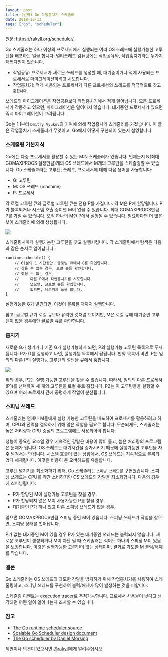 ```yaml
---
layout: post
title: (번역) Go 작업훔치기 스케줄러
date: 2018-10-13
tags: ["go", "scheduler"]
---
```


원문: https://rakyll.org/scheduler/

<!--more-->

Go 스케줄러는 하나 이상의 프로세서에서 실행되는 여러 OS 스레드에 실행가능한 고루틴을 배포하는 일을 합니다. 멀티쓰레드 컴퓨팅에는 작업공유와, 작업훔치기라는 두가지 패러다임이 있습니다.

- 작업공유: 프로세서가 새로운 쓰레드를 생성할 때, 대기중이거나 적게 사용되는 프로세서로 마이그레이션하려고 시도합니다.
- 작업훔치기: 적게 사용되는 프로세서가 다른 프로세서의 쓰레드를 적극적으로 찾고 `훔칩니다`.

쓰레드의 마이그레이션은 작업공유보다 작업훔치기에서 적게 일어납니다. 모든 프로세서가 작동하고 있으면, 마이그레이션은 일어나지 않습니다. 대기중인 프로세서가 있으면 즉시 마이그레이션이 고려됩니다.

Go는 1.1부터 `Dmitry Vyukov`의 기여에 의해 작업훔치기 스케줄러를 가졌습니다. 이 글은 작업훔치기 스케줄러가 무엇이고, Go에서 어떻게 구현되어 있는지 설명합니다.

### 스케줄링 기본지식

Go에는 다중 프로세서를 활용할 수 있는 M:N 스케줄러가 있습니다. 언제든지 N(최대 GOMAXPROCS 설정만큼)개의 OS 쓰레드에서 M개의 고루틴을 스케줄링할 수 있습니다. Go 스케줄ㄹ러는 고루틴, 쓰레드, 프로세서에 대해 다음 용어를 사용합니다:

- G: 고루틴
- M: OS 쓰레드 (machine)
- P: 프로세서

각 로컬 고루틴 큐와 글로벌 고루틴 큐는 전용 P를 가집니다. 각 M은 P에 할당됩니다. P가 블록되거나 시스템 호출 중이면 M이 없을 수 있습니다. 최대 GOMAXPROCS만큼 P를 가질 수 있습니다. 오직 하나의 M만 P에서 실행될 수 있습니다. 필요하다면 더 많은 M이 스케줄러에 의해 생성됩니다.


![](/post/2018-10-13-go-work-stealing-scheduler/scheduler-concepts.png)

스케줄링시마다 실행가능한 고루틴을 찾고 실행시킵니다. 각 스케줄링에서 탐색은 다음과 같은 순서로 일어납니다:

```
runtime.schedule() {
    // 61분의 1 시간동안. 글로벌 큐에서 G를 확인합니다.
    // 찾을 수 없는 경우, 로컬 큐를 확인합니다.
    // 찾을 수 없는 경우,
    //     다른 P에서 작업훔치기를 시도합니다.
    //     없으면, 글로벌 큐를 확입합니다.
    //     없으면, 네트워크 폴을 합니다.
}
```

실행가능한 G가 발견되면, 이것이 블록될 때까지 실행합니다.

참고: 글로벌 큐가 로컬 큐보다 유리한 것처럼 보이지만, M은 로컬 큐에 대기중인 고루틴이 없을 경우에만 글로벌 큐를 확인합니다.

### 훔치기

새로운 G가 생기거나 기존 G가 실행가능하게 되면, P의 실행가능 고루틴 목록으로 푸시됩니다. P가 G를 실행하고 나면, 실행가능 목록에서 팝됩니다. 만약 목록이 비면, P는 임의의 다른 P의 실행가능 고루틴의 절반을 큐에서 훔칩니다.

![](/post/2018-10-13-go-work-stealing-scheduler/scheduler-stealing.png)

위의 경우, P2는 실행 가능한 고루틴을 찾을 수 없습니다. 따라서, 임의의 다른 프로세서(P1)를 선택하여 세 개의 고루틴을 로컬 큐로 훔칩니다. P2는 이 고루틴들을 실행할 수 있으며 여러 프로세서 간에 공평하게 작업이 분산됩니다.

### 스피닝 쓰레드

스케줄러는 언제나 M들에게 실행 가능한 고루틴을 배포하여 프로세서를 활용하려고 하며, CPU와 전력을 절약하기 위해 많은 작업을 필요로 합니다. 모순되게도, 스케줄러는 높은 처리량과 CPU 중심의 프로그램에도 사용되어야 합니다.

성능이 중요한 요소일 경우 지속적인 강탈은 비용이 많이 들고, 높은 처리량의 프로그램은 문제가 됩니다. OS 쓰레드는 대기시간을 증가시키기 때문에 실행가능한 고루틴을 자주 넘겨서는 안됩니다. 시스템 호출이 있는 상황에서, OS 쓰레드는 지속적으로 블록되었다 해제됩니다. 이것은 비용이 큰 오버헤드를 유발합니다.

고루틴 넘기기를 최소화하기 위해, Go 스케줄러는 `스피닝 쓰레드`를 구현했습니다. 스피닝 쓰레드는 CPU를 약간 소비하지만 OS 쓰레드의 강탈을 최소화합니다. 다음의 경우에 스피닝됩니다:

- P가 할당된 M이 실행가능 고루틴을 찾을 경우.
- P가 할당되지 않은 M이 사용가능한 P를 찾을 경우.
- 대기중인 P가 하나 있고 다른 스피닝 쓰레드가 없을 경우.

많으면 GOMAXPROCS만큼 스피닝 중인 M이 있습니다. 스피닝 쓰레드가 작업을 찾으면, 스피닝 상태를 벗어납니다.

P가 없는 대기중인 M이 있을 경우 P가 있는 대기중인 쓰레드는 블럭되지 않습니다. 새로운 코루틴이 생성되거나 M이 차단 될 때 스케줄러는 적어도 하나의 스피닝 M이 있음을 보장합니다. 이것은 실행가능한 고루틴이 없는 상태이며, 결과로 과도한 M 블럭/해제를 막습니다.

### 결론

Go 스케줄러는 OS 쓰레드의 과도한 강탈을 방지하기 위해 작업훔치기를 사용하여 스케줄링하고, 스피닝 쓰레드를 구현하여 블럭/해제가 많이 발생하는 것을 피합니다.

스케줄링 이벤트는 [execution tracer](https://golang.org/cmd/trace/)로 추적가능합니다. 프로세서 사용율이 낮다고 생각되면 어떤 일이 일어나는지 조사할 수 있습니다.

### 참고

- [The Go runtime scheduler source](https://github.com/golang/go/blob/master/src/runtime/proc.go)
- [Scalable Go Scheduler design document](https://docs.google.com/document/d/1TTj4T2JO42uD5ID9e89oa0sLKhJYD0Y_kqxDv3I3XMw/edit)
- [The Go scheduler by Daniel Morsing](https://morsmachine.dk/go-scheduler)

제안이나 의견이 있으시면 [@rakyll](https://twitter.com/rakyll)에게 알려주십시오.
